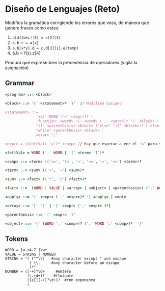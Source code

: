 # Diseño de Lenguajes (Reto)

Modifica la gramática corrigiendo los errores que veas, de manera que genere frases como estas:

1. `a[4][b+c][5] = c[2][3]`
2. `a.b.c = a[x]`
3. `a.b[x*y].d = c.d[3][1].e(temp)` 
4. à.b = f(x).z[4]

Procura que exprese bien la precedencia de operadores (vigila la asignación)

## Grammar

```ruby
<program> ::= <block>

<block> ::= '{' <statement>* '}'  // Modified Casiano

<statement> ::=
              'var' WORD ('=' <expr>)? |
              'function' <word> '(' <word> (',' <word>)* ')' <block> |
              "if" <parenthesis> <block> ("else" "if" <block>)* ('else' <block>)? |
              "while" <parenthesis> <block> |
              <expr> ";"

<expr> = (<leftVal> '=')* <comp> // Hay que esperar a ver el '=' para saber que es un <leftVal>  y no un <comp>

<leftVal> = WORD ('.' WORD | '[' <term> ']')*

<comp> ::= <term> (('==', '!=', '>', '>=', '<', '<=') <term>)?

<term> ::= <sum> (('+', '-') <sum>)*

<sum> ::= <fact> (('*', '/') <fact>)*

<fact> ::=  (WORD | VALUE | <array> | <object> | <parenthesis>) ('.' WORD | '[' <expr> ']'| <apply>)*

<apply> ::= '(' <expr> (',' <expr>)* ')'<apply> | empty

<array> ::= '[' ']' | '[' <expr> (',' <expr> )*]

<parenthesis> ::= '(' <expr> ')'

<object> ::= '{' (WORD ':' <comp>)? (',' WORD ':' <comp>)*  '}'
```

## Tokens

```Ỳacc
WORD = [a-zA-Z_]\w*
VALUE = STRING | NUMBER
STRING = "( [^"\\]   #any character except " and escape
           | \\.     #any character before an escape
           )*"
NUMBER = ([-+]?\d+     #entero
          (\.\d+)?    #flotante
          ([eE][-+]?\d+)?  #con exponente
          )
```

